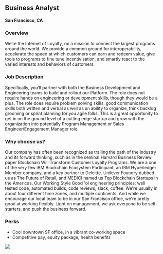 ## Business Analyst
#### San Francisco, CA

### Overview
We’re the Internet of Loyalty, on a mission to connect the largest programs around the world. We provide a common ground for interoperability, accelerate the speed at which customers can earn and redeem value, give tools to programs to fine tune incentivisation, and smartly react to the varied interests and behaviors of customers.

### Job Description
Specifically, you’ll partner with both the Business Development and Engineering teams to build and rollout our Platform. The role does not require hands on engineering or development skills, though they would be a plus. The role does require problem solving skills, good communication skills both written and verbal as well as an ability to organize, think backlog grooming or sprint planning for you agile folks. This is a great opportunity to get in on the ground level of a cutting edge startup and grow with the organization into potentially Program Management or Sales Engineer/Engagement Manager role.

### Why choose us?
Our company has often been recognized as trailing the path of the industry and its forward thinking, such as in the seminal Harvard Business Review paper Blockchain Will Transform Customer Loyalty Programs. We are a one of the very few IBM Blockchain Ecosystem Participant, an IBM Hyperledger Member company, and a key partner to Deloitte. Unilever Foundry dubbed us as The Future of Retail, and MEDICI named us Top Blockchain Startups in the Americas. 
Our Working Style Good 'ol engineering principles: well tested code, automated builds, code reviews, slack, coffee.
We're usually in about four different time zones, and multiple continents. And while we encourage our local team to be in our San Francisco office, we're pretty good at working flexibly. Light on management, we ask everyone to be self starters, and push the business forward.

### Perks
+	Cool downtown SF office, in a vibrant co-working space 
+	Competitive pay, equity package, health benefits


[<img src='https://dabuttonfactory.com/button.png?t=Learn+More&f=Calibri-Bold&ts=24&tc=fff&hp=20&vp=8&c=5&bgt=unicolored&bgc=29aafe'>](https://letsrockit.co/jobs/tg95ewfs-business-analyst)
